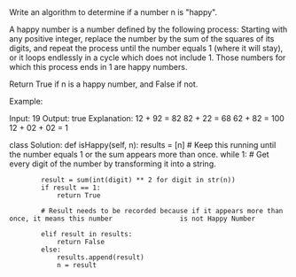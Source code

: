 ##

Write an algorithm to determine if a number n is "happy".

A happy number is a number defined by the following process: Starting with any positive integer, replace the number by the sum of the squares of its digits, and repeat the process until the number equals 1 (where it will stay), or it loops endlessly in a cycle which does not include 1. Those numbers for which this process ends in 1 are happy numbers.

Return True if n is a happy number, and False if not.

Example: 

Input: 19
Output: true
Explanation: 
12 + 92 = 82
82 + 22 = 68
62 + 82 = 100
12 + 02 + 02 = 1

class Solution:
    def isHappy(self, n):
        results = [n]
        # Keep this running until the number equals 1 or the sum appears more than once.
        while 1:
            # Get every digit of the number by transforming it into a string.
            
            result = sum(int(digit) ** 2 for digit in str(n)) 
            if result == 1:
                return True
            
            # Result needs to be recorded because if it appears more than once, it means this number                 is not Happy Number
            
            elif result in results:    
                return False
            else:
                results.append(result)
                n = result

